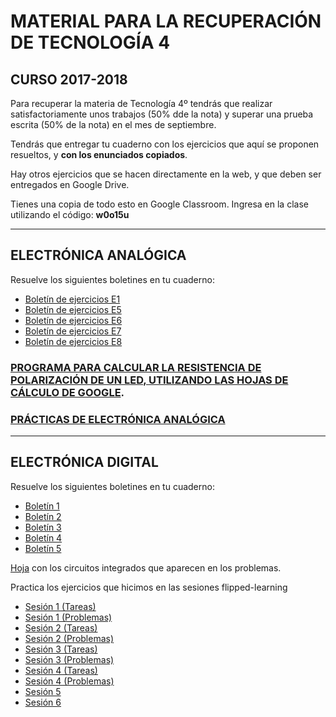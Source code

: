 # **MATERIAL PARA LA RECUPERACIÓN DE TECNOLOGÍA 4**
## CURSO 2017-2018

Para recuperar la materia de Tecnología 4º tendrás que realizar satisfactoriamente unos trabajos (50% dde la nota) y superar una prueba escrita (50% de la nota) en el mes de septiembre.

Tendrás que entregar tu cuaderno con los ejercicios que aquí se proponen resueltos, y **con los enunciados copiados**.

Hay otros ejercicios que se hacen directamente en la web, y que deben ser entregados en Google Drive.

Tienes una copia de todo esto en Google Classroom. Ingresa en la clase utilizando el código: **w0o15u**

---

## ELECTRÓNICA ANALÓGICA
Resuelve los siguientes boletines en tu cuaderno:

- [Boletín de ejercicios E1](Electricidad/boletin1.pdf)
- [Boletín de ejercicios E5](Electricidad/boletin5.pdf)
- [Boletín de ejercicios E6](Electricidad/boletin6.pdf)
- [Boletín de ejercicios E7](Electricidad/boletin7.pdf)
- [Boletín de ejercicios E8](Electricidad/boletin8.pdf)

### [PROGRAMA PARA CALCULAR LA RESISTENCIA DE POLARIZACIÓN DE UN LED, UTILIZANDO LAS HOJAS DE CÁLCULO DE GOOGLE](https://classroom.google.com/c/MTU4ODg4NzE0OTla/a/MTU4ODg4MzM5Mjha/details).

### [PRÁCTICAS DE ELECTRÓNICA ANALÓGICA](https://classroom.google.com/c/MTU4ODg4NzE0OTla/a/MTU4ODg4NTI0MTBa/details)

---

## ELECTRÓNICA DIGITAL
Resuelve los siguientes boletines en tu cuaderno:

- [Boletín 1](ElecDigital/boletinED1.pdf)
- [Boletín 2](ElecDigital/boletinED2.pdf)
- [Boletín 3](ElecDigital/boletinED3.pdf)
- [Boletín 4](ElecDigital/boletinED4.pdf)
- [Boletín 5](ElecDigital/boletinED5.pdf)

[Hoja](ElecDigital/Boletin0.pdf) con los circuitos integrados que aparecen en los problemas.


Practica los ejercicios que hicimos en las sesiones flipped-learning
- [Sesión 1 (Tareas)](ElecDigital/Sesion1T.pdf)
- [Sesión 1 (Problemas)](ElecDigital/Sesion1P.pdf)
- [Sesión 2 (Tareas)](ElecDigital/Sesion2T.pdf)
- [Sesión 2 (Problemas)](ElecDigital/Sesion2P.pdf)
- [Sesión 3 (Tareas)](ElecDigital/Sesion3T.pdf)
- [Sesión 3 (Problemas)](ElecDigital/Sesion3P.pdf)
- [Sesión 4 (Tareas)](ElecDigital/Sesion4T.pdf)
- [Sesión 4 (Problemas)](ElecDigital/Sesion4P.pdf)
- [Sesión 5](ElecDigital/Sesion5T.pdf)
- [Sesión 6](ElecDigital/Sesion6P.pdf)
